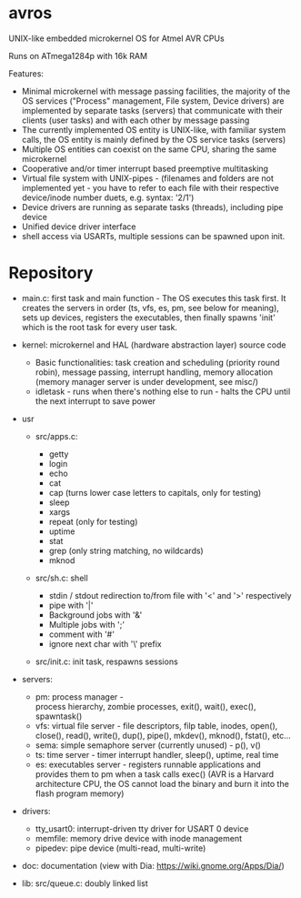 # avros

UNIX-like embedded microkernel OS for Atmel AVR CPUs

Runs on ATmega1284p with 16k RAM

Features:
- Minimal microkernel with message passing facilities, the majority of the OS services ("Process" management, File system, Device drivers) are implemented by separate tasks (servers) that communicate with their clients (user tasks) and with each other by message passing
- The currently implemented OS entity is UNIX-like, with familiar system calls, the OS entity is mainly defined by the OS service tasks (servers)
- Multiple OS entities can coexist on the same CPU, sharing the same microkernel
- Cooperative and/or timer interrupt based preemptive multitasking
- Virtual file system with UNIX-pipes - (filenames and folders are not implemented yet - you have to refer to each file with their respective device/inode number duets, e.g. syntax: '2/1')
- Device drivers are running as separate tasks (threads), including pipe device
- Unified device driver interface
- shell access via USARTs, multiple sessions can be spawned upon init.


Repository
==========

* main.c: first task and main function - 
    The OS executes this task first. It creates the servers in
    order (ts, vfs, es, pm, see below for meaning), sets up devices,
    registers the executables, then finally spawns 'init' which
    is the root task for every user task.

* kernel: microkernel and HAL (hardware abstraction layer) source code 
    * Basic functionalities: task creation and scheduling (priority round
      robin), message passing, interrupt handling, memory allocation
      (memory manager server is under development, see misc/)
    * idletask - runs when there's nothing else to run - halts the CPU until
      the next interrupt to save power
    

* usr
    * src/apps.c:
        * getty
        * login
        * echo
        * cat
        * cap (turns lower case letters to capitals, only for testing)
        * sleep
        * xargs
        * repeat (only for testing)
        * uptime
        * stat
        * grep (only string matching, no wildcards)
        * mknod

    * src/sh.c: shell
        * stdin / stdout redirection to/from file with '<' and '>' respectively
        * pipe with '|'
        * Background jobs with '&'
        * Multiple jobs with ';'
        * comment with '#'
        * ignore next char with '\\' prefix

    * src/init.c: init task, respawns sessions

* servers:
    * pm: process manager -  
        process hierarchy, zombie processes, exit(), wait(), exec(), spawntask()
    * vfs: virtual file server - 
        file descriptors, filp table, inodes, open(), close(), read(), write(),
        dup(), pipe(), mkdev(), mknod(), fstat(), etc...
    * sema: simple semaphore server (currently unused) - p(), v()
    * ts: time server - timer interrupt handler, 
        sleep(), uptime, real time
    * es: executables server - 
        registers runnable applications and provides them to pm when a
        task calls exec() (AVR is a Harvard architecture CPU, the OS cannot
        load the binary and burn it into the flash program memory)

* drivers:
    * tty_usart0: interrupt-driven tty driver for USART 0 device
    * memfile: memory drive device with inode management
    * pipedev: pipe device (multi-read, multi-write)

* doc: documentation (view with Dia: https://wiki.gnome.org/Apps/Dia/)

* lib:
    src/queue.c: doubly linked list


    
